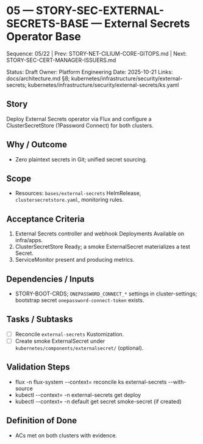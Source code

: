 # 05 — STORY-SEC-EXTERNAL-SECRETS-BASE — External Secrets Operator Base

Sequence: 05/22 | Prev: STORY-NET-CILIUM-CORE-GITOPS.md | Next: STORY-SEC-CERT-MANAGER-ISSUERS.md

Status: Draft
Owner: Platform Engineering
Date: 2025-10-21
Links: docs/architecture.md §8; kubernetes/infrastructure/security/external-secrets; kubernetes/infrastructure/security/external-secrets/ks.yaml

## Story
Deploy External Secrets operator via Flux and configure a ClusterSecretStore (1Password Connect) for both clusters.

## Why / Outcome
- Zero plaintext secrets in Git; unified secret sourcing.

## Scope
- Resources: `bases/external-secrets` HelmRelease, `clustersecretstore.yaml`, monitoring rules.

## Acceptance Criteria
1) External Secrets controller and webhook Deployments Available on infra/apps.
2) ClusterSecretStore Ready; a smoke ExternalSecret materializes a test Secret.
3) ServiceMonitor present and producing metrics.

## Dependencies / Inputs
- STORY-BOOT-CRDS; `ONEPASSWORD_CONNECT_*` settings in cluster-settings; bootstrap secret `onepassword-connect-token` exists.

## Tasks / Subtasks
- [ ] Reconcile `external-secrets` Kustomization.
- [ ] Create smoke ExternalSecret under `kubernetes/components/externalsecret/` (optional).

## Validation Steps
- flux -n flux-system --context=<ctx> reconcile ks external-secrets --with-source
- kubectl --context=<ctx> -n external-secrets get deploy
- kubectl --context=<ctx> -n default get secret smoke-secret (if created)

## Definition of Done
- ACs met on both clusters with evidence.
